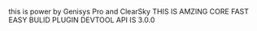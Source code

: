 this is power by Genisys Pro and ClearSky 
THIS IS AMZING CORE 
FAST EASY BULID PLUGIN DEVTOOL API IS 3.0.0
